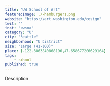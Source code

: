 ```yaml
---
title: "UW School of Art"
featuredImage: ./-hamburgers.png
website: "https://art.washington.edu/design"
twit: ""
inst: "uwsoa"
category: "U"
city: "Seattle"
neighborhood: "U District"
size: "Large (41-100)"
place: [-122.3063840868196,47.658677206629164]
tags:
    - school
published: true
---
```


Description
